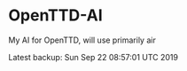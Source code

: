 # OpenTTD-AI
My AI for OpenTTD, will use primarily air

Latest backup: Sun Sep 22 08:57:01 UTC 2019
